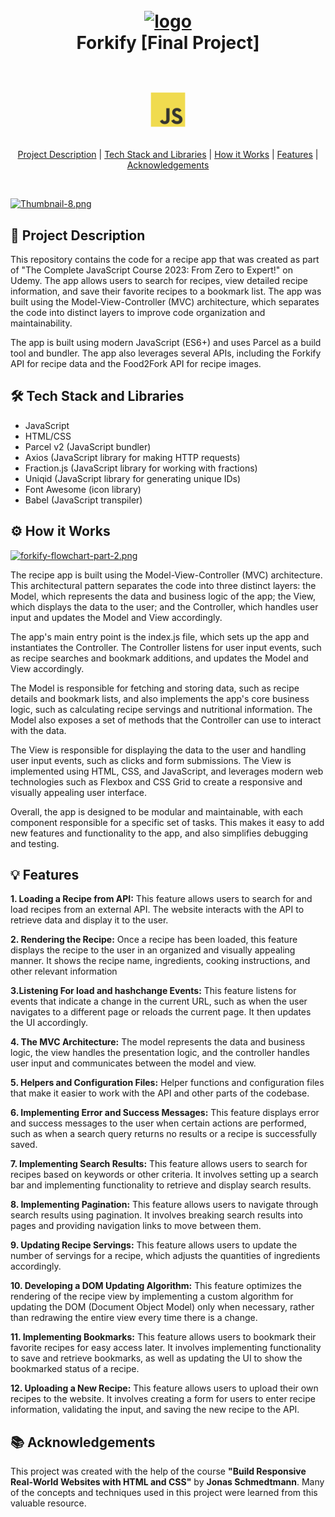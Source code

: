 


<h1 align="center">
  <br>
  <a href='https://postimg.cc/gXxTfJqK' target='_blank'><img src='https://i.postimg.cc/gXxTfJqK/logo.png' border='0' alt='logo' height="100"/></a>
  <br>
  Forkify [Final Project]
  <br>
  <br>
<p  align="center">
<a  href="https://developer.mozilla.org/en-US/docs/Web/JavaScript"  target="_blank"  rel="noreferrer"> <img  src="https://raw.githubusercontent.com/devicons/devicon/master/icons/javascript/javascript-original.svg"  alt="javascript"  width="56"  height="56"/> </a>
</p>
</h1>

<p align="center">
  <a href="#project-description">Project Description</a> |
  <a href="#tech-stack-and-libraries">Tech Stack and Libraries</a> |
  <a href="#how-it-works">How it Works</a> |
  <a href="#features">Features</a> |
  <a href="#acknowledgements">Acknowledgements</a>
</p>



<br>

[![Thumbnail-8.png](https://i.postimg.cc/KYVJqZd4/Thumbnail-8.png)](https://postimg.cc/ns44MtVt)

<div id="project-description"></div>

## 🚀 Project Description
This repository contains the code for a recipe app that was created as part of "The Complete JavaScript Course 2023: From Zero to Expert!" on Udemy. The app allows users to search for recipes, view detailed recipe information, and save their favorite recipes to a bookmark list. The app was built using the Model-View-Controller (MVC) architecture, which separates the code into distinct layers to improve code organization and maintainability.

The app is built using modern JavaScript (ES6+) and uses Parcel as a build tool and bundler. The app also leverages several APIs, including the Forkify API for recipe data and the Food2Fork API for recipe images.

<div id="tech-stack-and-libraries"></div>

## 🛠️ Tech Stack and Libraries
- JavaScript
- HTML/CSS
- Parcel v2 (JavaScript bundler)
- Axios (JavaScript library for making HTTP requests)
- Fraction.js (JavaScript library for working with fractions)
- Uniqid (JavaScript library for generating unique IDs)
- Font Awesome (icon library)
- Babel (JavaScript transpiler)

<div id="how-it-works"></div>

## ⚙️ How it Works
[![forkify-flowchart-part-2.png](https://i.postimg.cc/SxVMNDdh/forkify-flowchart-part-2.png)](https://postimg.cc/zybBxw4t)

The recipe app is built using the Model-View-Controller (MVC) architecture. This architectural pattern separates the code into three distinct layers: the Model, which represents the data and business logic of the app; the View, which displays the data to the user; and the Controller, which handles user input and updates the Model and View accordingly.

The app's main entry point is the index.js file, which sets up the app and instantiates the Controller. The Controller listens for user input events, such as recipe searches and bookmark additions, and updates the Model and View accordingly.

The Model is responsible for fetching and storing data, such as recipe details and bookmark lists, and also implements the app's core business logic, such as calculating recipe servings and nutritional information. The Model also exposes a set of methods that the Controller can use to interact with the data.

The View is responsible for displaying the data to the user and handling user input events, such as clicks and form submissions. The View is implemented using HTML, CSS, and JavaScript, and leverages modern web technologies such as Flexbox and CSS Grid to create a responsive and visually appealing user interface.

Overall, the app is designed to be modular and maintainable, with each component responsible for a specific set of tasks. This makes it easy to add new features and functionality to the app, and also simplifies debugging and testing.

<div id="features"></div>

## 💡 Features
**1. Loading a Recipe from API:** This feature allows users to search for and load recipes from an external API. The website interacts with the API to retrieve data and display it to the user.

**2. Rendering the Recipe:** Once a recipe has been loaded, this feature displays the recipe to the user in an organized and visually appealing manner. It shows the recipe name, ingredients, cooking instructions, and other relevant information

**3.Listening For load and hashchange Events:** This feature listens for events that indicate a change in the current URL, such as when the user navigates to a different page or reloads the current page. It then updates the UI accordingly.

**4. The MVC Architecture:**  The model represents the data and business logic, the view handles the presentation logic, and the controller handles user input and communicates between the model and view.

**5. Helpers and Configuration Files:** Helper functions and configuration files that make it easier to work with the API and other parts of the codebase.

**6. Implementing Error and Success Messages:** This feature displays error and success messages to the user when certain actions are performed, such as when a search query returns no results or a recipe is successfully saved.

**7. Implementing Search Results:** This feature allows users to search for recipes based on keywords or other criteria. It involves setting up a search bar and implementing functionality to retrieve and display search results.

**8. Implementing Pagination:** This feature allows users to navigate through search results using pagination. It involves breaking search results into pages and providing navigation links to move between them.

**9. Updating Recipe Servings:** This feature allows users to update the number of servings for a recipe, which adjusts the quantities of ingredients accordingly.

**10. Developing a DOM Updating Algorithm:** This feature optimizes the rendering of the recipe view by implementing a custom algorithm for updating the DOM (Document Object Model) only when necessary, rather than redrawing the entire view every time there is a change.

**11. Implementing Bookmarks:** This feature allows users to bookmark their favorite recipes for easy access later. It involves implementing functionality to save and retrieve bookmarks, as well as updating the UI to show the bookmarked status of a recipe.

**12. Uploading a New Recipe:**  This feature allows users to upload their own recipes to the website. It involves creating a form for users to enter recipe information, validating the input, and saving the new recipe to the API.

<div id="acknowledgements"></div>

## 📚 Acknowledgements 
This project was created with the help of the course **"Build Responsive Real-World Websites with HTML and CSS"** by **Jonas Schmedtmann**. Many of the concepts and techniques used in this project were learned from this valuable resource.

